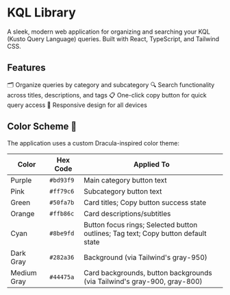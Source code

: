 # KQL Library 

A sleek, modern web application for organizing and searching your KQL (Kusto Query Language) queries. 
Built with React, TypeScript, and Tailwind CSS.

## Features
🗂️ Organize queries by category and subcategory
🔍 Search functionality across titles, descriptions, and tags
📋 One-click copy button for quick query access
📱 Responsive design for all devices

## Color Scheme 🎨

The application uses a custom Dracula-inspired color theme:

| Color | Hex Code | Applied To |
|-------|----------|------------|
| Purple | `#bd93f9` | Main category button text |
| Pink | `#ff79c6` | Subcategory button text |
| Green | `#50fa7b` | Card titles; Copy button success state |
| Orange | `#ffb86c` | Card descriptions/subtitles |
| Cyan | `#8be9fd` | Button focus rings; Selected button outlines; Tag text; Copy button default state |
| Dark Gray | `#282a36` | Background (via Tailwind's gray-950) |
| Medium Gray | `#44475a` | Card backgrounds, button backgrounds (via Tailwind's gray-900, gray-800) |
